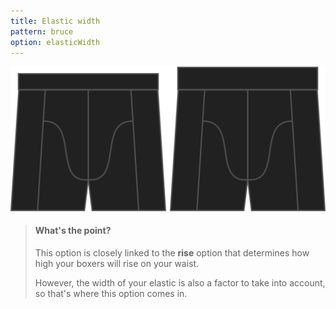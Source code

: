 ```yaml
---
title: Elastic width
pattern: bruce
option: elasticWidth
---
```


![The elastic width option on Bruce](./elasticwidth.svg)

> #### What's the point?
> 
> This option is closely linked to the **rise** option that determines how high your boxers will rise on your waist.
> 
> However, the width of your elastic is also a factor to take into account, so that's where this option comes in.